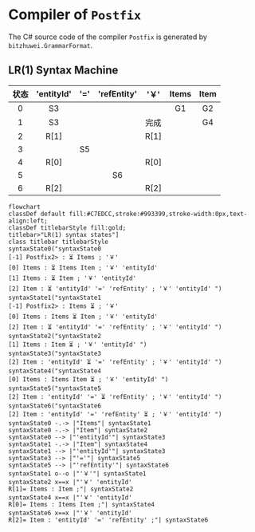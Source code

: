 # Compiler of `Postfix`

The C# source code of the compiler `Postfix` is generated by `bitzhuwei.GrammarFormat`.

## LR(1) Syntax Machine

| 状态 | \'entityId\' | \'=\' | \'refEntity\' | \'￥\' | Items | Item |
|:---:|:---:|:---:|:---:|:---:|:---:|:---:|
| 0 | S3 |   |   |   | G1 | G2 |
| 1 | S3 |   |   | 完成 |   | G4 |
| 2 | R[1] |   |   | R[1] |   |   |
| 3 |   | S5 |   |   |   |   |
| 4 | R[0] |   |   | R[0] |   |   |
| 5 |   |   | S6 |   |   |   |
| 6 | R[2] |   |   | R[2] |   |   |


```Mermaid
flowchart
classDef default fill:#C7EDCC,stroke:#993399,stroke-width:0px,text-align:left;
classDef titlebarStyle fill:gold;
titlebar>"LR(1) syntax states"]
class titlebar titlebarStyle
syntaxState0("syntaxState0
[-1] Postfix2> : ⏳ Items ; '￥' 
[0] Items : ⏳ Items Item ; '￥' 'entityId' 
[1] Items : ⏳ Item ; '￥' 'entityId' 
[2] Item : ⏳ 'entityId' '=' 'refEntity' ; '￥' 'entityId' ")
syntaxState1("syntaxState1
[-1] Postfix2> : Items ⏳ ; '￥' 
[0] Items : Items ⏳ Item ; '￥' 'entityId' 
[2] Item : ⏳ 'entityId' '=' 'refEntity' ; '￥' 'entityId' ")
syntaxState2("syntaxState2
[1] Items : Item ⏳ ; '￥' 'entityId' ")
syntaxState3("syntaxState3
[2] Item : 'entityId' ⏳ '=' 'refEntity' ; '￥' 'entityId' ")
syntaxState4("syntaxState4
[0] Items : Items Item ⏳ ; '￥' 'entityId' ")
syntaxState5("syntaxState5
[2] Item : 'entityId' '=' ⏳ 'refEntity' ; '￥' 'entityId' ")
syntaxState6("syntaxState6
[2] Item : 'entityId' '=' 'refEntity' ⏳ ; '￥' 'entityId' ")
syntaxState0 -.-> |"Items"| syntaxState1
syntaxState0 -.-> |"Item"| syntaxState2
syntaxState0 --> |"'entityId'"| syntaxState3
syntaxState1 -.-> |"Item"| syntaxState4
syntaxState1 --> |"'entityId'"| syntaxState3
syntaxState3 --> |"'='"| syntaxState5
syntaxState5 --> |"'refEntity'"| syntaxState6
syntaxState1 o--o |"'￥'"| syntaxState1
syntaxState2 x==x |"'￥' 'entityId' 
R[1]= Items : Item ;"| syntaxState2
syntaxState4 x==x |"'￥' 'entityId' 
R[0]= Items : Items Item ;"| syntaxState4
syntaxState6 x==x |"'￥' 'entityId' 
R[2]= Item : 'entityId' '=' 'refEntity' ;"| syntaxState6


```

